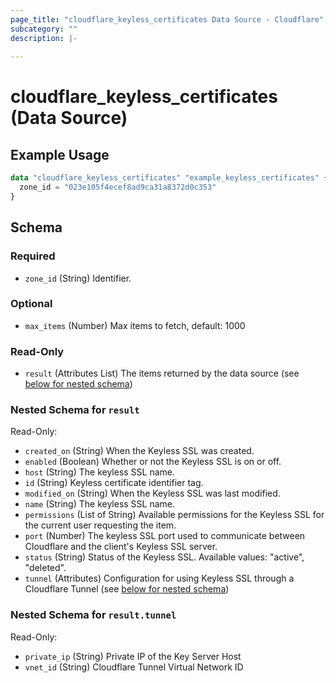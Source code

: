 ```yaml
---
page_title: "cloudflare_keyless_certificates Data Source - Cloudflare"
subcategory: ""
description: |-
  
---
```


# cloudflare_keyless_certificates (Data Source)



## Example Usage

```terraform
data "cloudflare_keyless_certificates" "example_keyless_certificates" {
  zone_id = "023e105f4ecef8ad9ca31a8372d0c353"
}
```

<!-- schema generated by tfplugindocs -->
## Schema

### Required

- `zone_id` (String) Identifier.

### Optional

- `max_items` (Number) Max items to fetch, default: 1000

### Read-Only

- `result` (Attributes List) The items returned by the data source (see [below for nested schema](#nestedatt--result))

<a id="nestedatt--result"></a>
### Nested Schema for `result`

Read-Only:

- `created_on` (String) When the Keyless SSL was created.
- `enabled` (Boolean) Whether or not the Keyless SSL is on or off.
- `host` (String) The keyless SSL name.
- `id` (String) Keyless certificate identifier tag.
- `modified_on` (String) When the Keyless SSL was last modified.
- `name` (String) The keyless SSL name.
- `permissions` (List of String) Available permissions for the Keyless SSL for the current user requesting the item.
- `port` (Number) The keyless SSL port used to communicate between Cloudflare and the client's Keyless SSL server.
- `status` (String) Status of the Keyless SSL.
Available values: "active", "deleted".
- `tunnel` (Attributes) Configuration for using Keyless SSL through a Cloudflare Tunnel (see [below for nested schema](#nestedatt--result--tunnel))

<a id="nestedatt--result--tunnel"></a>
### Nested Schema for `result.tunnel`

Read-Only:

- `private_ip` (String) Private IP of the Key Server Host
- `vnet_id` (String) Cloudflare Tunnel Virtual Network ID


